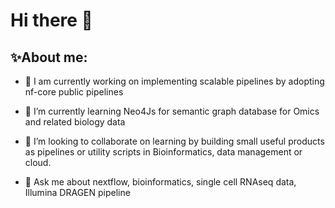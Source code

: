 # Hi there 👋
## ✨About me:
<!--
**Mridul-Chaudhary/Mridul-Chaudhary** is a ✨ _special_ ✨ repository because its `README.md` (this file) appears on your GitHub profile.

Here are some ideas to get you started:
-->

- 🔭 I am currently working on implementing scalable pipelines by adopting nf-core public pipelines
- 🌱 I’m currently learning Neo4Js for semantic graph database for Omics and related biology data
- 👯 I’m looking to collaborate on learning by building small useful products as pipelines or utility scripts in Bioinformatics, data management or cloud.

- 💬 Ask me about nextflow, bioinformatics, single cell RNAseq data, Illumina DRAGEN pipeline
<!--

- 📫 How to reach me: 
- 😄 Pronouns: ...
- ⚡ Fun fact: ...
-->
